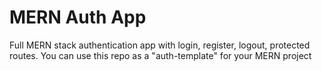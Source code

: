 # MERN Auth App
Full MERN stack authentication app with login, register, logout, protected routes.
You can use this repo as a "auth-template" for your MERN project